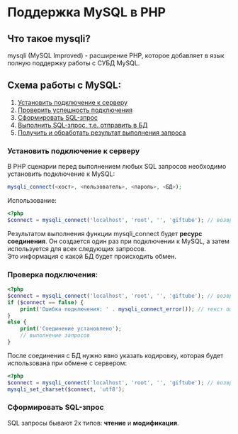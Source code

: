 # Поддержка MySQL в PHP

## Что такое mysqli?

mysqli (MySQL Improved) - расширение PHP, которое добавляет в язык полную поддержку работы с СУБД MySQL.


## Схема работы с MySQL:

1. [Установить подключение к серверу](#1) 
2. [Проверить успешность подключения](#2)
3. [Сформировать SQL-зпрос](#3)
4. [Выполнить SQL-зпрос, т.е. отправить в БД](#4)
5. [Получить и обработать результат выполнения запроса](#5)

<a name="1"><h3>Установить подключение к серверу</h3></a>

В PHP сценарии перед выполнением любых SQL запросов необходимо установить подключение к MySQL:

```php
mysqli_connect(<хост>, <пользователь>, <пароль>, <БД>);
```

Использование:

```php
<?php
$connect = mysqli_connect('localhost', 'root', '', 'giftube'); // возвращает ресурс соединения или false
```

Результатом выполнения функции mysqli_connect будет **ресурс соединения**. Он создается один раз при подключении к MySQL, а затем используется для всех следующих запросов.  
Это информация с какой БД будет происходить обмен.

<a name="2"><h3>Проверка подключения:</h3></a>

```php
<?php
$connect = mysqli_connect('localhost', 'root', '', 'giftube'); // возвращает ресурс соединения или false
if ($connect == false) {
	print('Ошибка подключения: ' . mysqli_connect_error()); // текст ошибки подключения
}
else {
	print('Соединение установлено');
	// выполнение запросов
}
```

После соединения с БД нужно явно указать кодировку, которая будет использована при обмене с сервером:
```php
<?php
$connect = mysqli_connect('localhost', 'root', '', 'giftube'); // возвращает ресурс соединения или false
mysqli_set_charset($connect, 'utf8');
```


<a name="3"><h3>Сформировать SQL-зпрос</h3></a>

SQL запросы бывают 2х типов: **чтение** и **модификация**.






